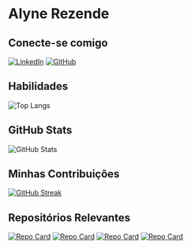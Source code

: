 <!--
**AlyneRezende/AlyneRezende** is a ✨ _special_ ✨ repository because its `README.md` (this file) appears on your GitHub profile.

Here are some ideas to get you started:

- 🔭 I’m currently working on ...
- 🌱 I’m currently learning ...
- 👯 I’m looking to collaborate on ...
- 🤔 I’m looking for help with ...
- 💬 Ask me about ...
- 📫 How to reach me: ...
- 😄 Pronouns: ...
- ⚡ Fun fact: ...
-->
# Alyne Rezende

## Conecte-se comigo
[![LinkedIn](https://img.shields.io/badge/LinkedIn-0077B5?style=for-the-badge&logo=linkedin&logoColor=white)](https://www.linkedin.com/in/alynerezende/) 
[![GitHub](https://img.shields.io/badge/GitHub-100000?style=for-the-badge&logo=github&logoColor=white)](https://github.com/AlyneRezende)

## Habilidades
![Top Langs](https://github-readme-stats-git-masterrstaa-rickstaa.vercel.app/api/top-langs/?username=AlyneRezende&layout=compact&bg_color=000&border_color=30A3DC&title_color=E94D5F&text_color=FFF)

## GitHub Stats
![GitHub Stats](https://github-readme-stats.vercel.app/api?username=AlyneRezende&theme=transparent&bg_color=000&border_color=30A3DC&show_icons=true&icon_color=30A3DC&title_color=E94D5F&text_color=FFF)

## Minhas Contribuições
[![GitHub Streak](https://streak-stats.demolab.com/?user=AlyneRezende&theme=bear&background=000&border=30A3DC&dates=FFF)](https://git.io/streak-stats)

## Repositórios Relevantes
[![Repo Card](https://github-readme-stats.vercel.app/api/pin/?username=AlyneRezende&repo=projeto-social&bg_color=000&border_color=30A3DC&show_icons=true&icon_color=30A3DC&title_color=E94D5F&text_color=FFF)](https://github.com/SEUUSERNAME/SEUREPOSITORIO)
[![Repo Card](https://github-readme-stats.vercel.app/api/pin/?username=AlyneRezende&repo=projeto-cordel&bg_color=000&border_color=30A3DC&show_icons=true&icon_color=30A3DC&title_color=E94D5F&text_color=FFF)](https://github.com/SEUUSERNAME/SEUREPOSITORIO)
[![Repo Card](https://github-readme-stats.vercel.app/api/pin/?username=AlyneRezende&repo=site_gamesshop&bg_color=000&border_color=30A3DC&show_icons=true&icon_color=30A3DC&title_color=E94D5F&text_color=FFF)](https://github.com/SEUUSERNAME/SEUREPOSITORIO)
[![Repo Card](https://github-readme-stats.vercel.app/api/pin/?username=AlyneRezende&repo=projeto-agenda-telefonica&bg_color=000&border_color=30A3DC&show_icons=true&icon_color=30A3DC&title_color=E94D5F&text_color=FFF)](https://github.com/SEUUSERNAME/SEUREPOSITORIO)
